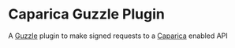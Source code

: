 # Caparica Guzzle Plugin
A [Guzzle](https://github.com/guzzle/guzzle) plugin to make signed requests to a [Caparica](https://github.com/francodacosta/plugin) enabled API
